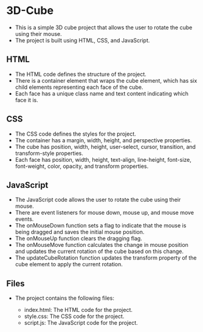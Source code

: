 # 3D-Cube
* This is a simple 3D cube project that allows the user to rotate the cube using their mouse.
* The project is built using HTML, CSS, and JavaScript.

## HTML
* The HTML code defines the structure of the project. 
* There is a container element that wraps the cube element, which has six child elements representing each face of the cube. 
* Each face has a unique class name and text content indicating which face it is.

## CSS
* The CSS code defines the styles for the project. 
* The container has a margin, width, height, and perspective properties. 
* The cube has position, width, height, user-select, cursor, transition, and transform-style properties. 
* Each face has position, width, height, text-align, line-height, font-size, font-weight, color, opacity, and transform properties.

## JavaScript
* The JavaScript code allows the user to rotate the cube using their mouse. 
* There are event listeners for mouse down, mouse up, and mouse move events. 
* The onMouseDown function sets a flag to indicate that the mouse is being dragged and saves the initial mouse position. 
* The onMouseUp function clears the dragging flag. 
* The onMouseMove function calculates the change in mouse position and updates the current rotation of the cube based on this change. 
* The updateCubeRotation function updates the transform property of the cube element to apply the current rotation.

## Files
- The project contains the following files:

   - index.html: The HTML code for the project.
   - style.css: The CSS code for the project.
   - script.js: The JavaScript code for the project.
